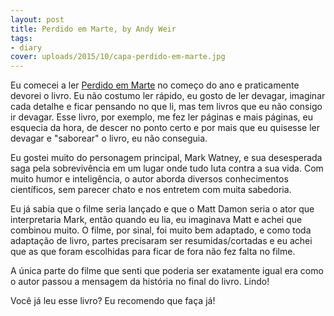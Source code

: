 ```yaml
---
layout: post
title: Perdido em Marte, by Andy Weir
tags:
- diary
cover: uploads/2015/10/capa-perdido-em-marte.jpg
---
```


Eu comecei a ler <a href="http://www.editoraarqueiro.com.br/livros/perdido-em-marte/">Perdido em Marte</a> no começo do ano e praticamente devorei o livro. Eu não costumo ler rápido, eu gosto de ler devagar, imaginar cada detalhe e ficar pensando no que li, mas tem livros que eu não consigo ir devagar. Esse livro, por exemplo, me fez ler páginas e mais páginas, eu esquecia da hora, de descer no ponto certo e por mais que eu quisesse ler devagar e "saborear" o livro, eu não conseguia.

Eu gostei muito do personagem principal, Mark Watney, e sua desesperada saga pela sobrevivência em um lugar onde tudo luta contra a sua vida. Com muito humor e inteligência, o autor aborda diversos conhecimentos científicos, sem parecer chato e nos entretem com muita sabedoria.

Eu já sabia que o filme seria lançado e que o Matt Damon seria o ator que interpretaria Mark, então quando eu lia, eu imaginava Matt e achei que combinou muito. O filme, por sinal, foi muito bem adaptado, e como toda adaptação de livro, partes precisaram ser resumidas/cortadas e eu achei que as que foram escolhidas para ficar de fora não fez falta no filme.

A única parte do filme que senti que poderia ser exatamente igual era como o autor passou a mensagem da história no final do livro. Lindo!

Você já leu esse livro? Eu recomendo que faça já!
